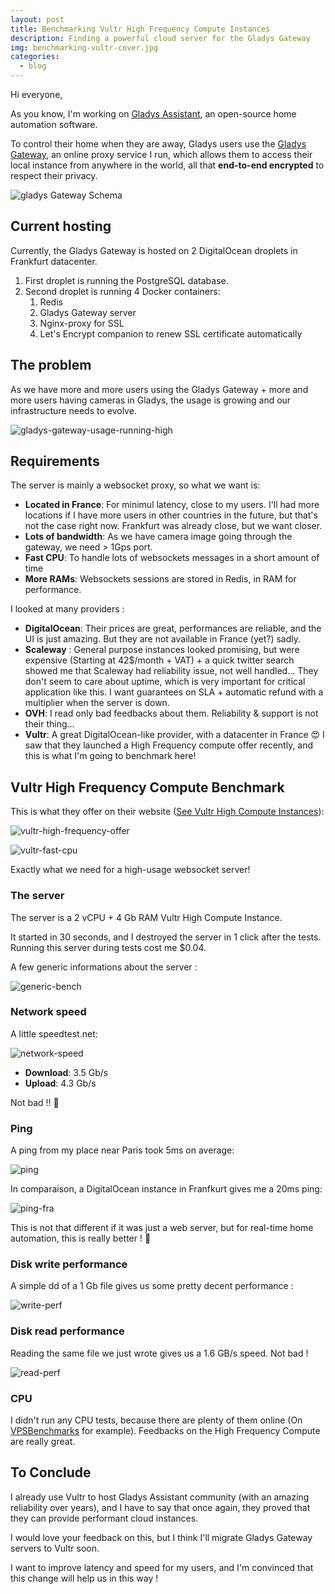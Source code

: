 ```yaml
---
layout: post
title: Benchmarking Vultr High Frequency Compute Instances
description: Finding a powerful cloud server for the Gladys Gateway
img: benchmarking-vultr-cover.jpg
categories:
  - blog
---
```


Hi everyone,

As you know, I'm working on [Gladys Assistant](https://gladysassistant.com), an open-source home automation software.

To control their home when they are away, Gladys users use the [Gladys Gateway](https://gladysassistant.com/pricing), an online proxy service I run, which allows them to access their local instance from anywhere in the world, all that **end-to-end encrypted** to respect their privacy.

![gladys Gateway Schema](/assets/img/benchmarking-vultr-high-frequency-compute-instances/gladys-gateway-schema.png)

## Current hosting

Currently, the Gladys Gateway is hosted on 2 DigitalOcean droplets in Frankfurt datacenter.

1. First droplet is running the PostgreSQL database.
2. Second droplet is running 4 Docker containers:
   1. Redis
   2. Gladys Gateway server
   3. Nginx-proxy for SSL
   4. Let's Encrypt companion to renew SSL certificate automatically

## The problem

As we have more and more users using the Gladys Gateway + more and more users having cameras in Gladys, the usage is growing and our infrastructure needs to evolve.

![gladys-gateway-usage-running-high](/assets/img/benchmarking-vultr-high-frequency-compute-instances/gladys-gateway-usage-running-high.png)

## Requirements

The server is mainly a websocket proxy, so what we want is:

- **Located in France**: For minimul latency, close to my users. I'll had more locations if I have more users in other countries in the future, but that's not the case right now. Frankfurt was already close, but we want closer.
- **Lots of bandwidth**: As we have camera image going through the gateway, we need > 1Gps port.
- **Fast CPU**: To handle lots of websockets messages in a short amount of time
- **More RAMs**: Websockets sessions are stored in Redis, in RAM for performance.

I looked at many providers :

- **DigitalOcean**: Their prices are great, performances are reliable, and the UI is just amazing. But they are not available in France (yet?) sadly.
- **Scaleway** : General purpose instances looked promising, but were expensive (Starting at 42\$/month + VAT) + a quick twitter search showed me that Scaleway had reliability issue, not well handled... They don't seem to care about uptime, which is very important for critical application like this. I want guarantees on SLA + automatic refund with a multiplier when the server is down.
- **OVH**: I read only bad feedbacks about them. Reliability & support is not their thing...
- **Vultr**: A great DigitalOcean-like provider, with a datacenter in France :heart_eyes: I saw that they launched a High Frequency compute offer recently, and this is what I'm going to benchmark here!

## Vultr High Frequency Compute Benchmark

This is what they offer on their website ([See Vultr High Compute Instances](https://www.vultr.com/products/high-frequency-compute/?ref=8527763-6G)):

![vultr-high-frequency-offer](/assets/img/benchmarking-vultr-high-frequency-compute-instances/vultr-high-frequency-offer.png)

![vultr-fast-cpu](/assets/img/benchmarking-vultr-high-frequency-compute-instances/vultr-fast-cpu.png)

Exactly what we need for a high-usage websocket server!

### The server

The server is a 2 vCPU + 4 Gb RAM Vultr High Compute Instance.

It started in 30 seconds, and I destroyed the server in 1 click after the tests. Running this server during tests cost me \$0.04.

A few generic informations about the server :

![generic-bench](/assets/img/benchmarking-vultr-high-frequency-compute-instances/generic-bench.png)

### Network speed

A little speedtest.net:

![network-speed](/assets/img/benchmarking-vultr-high-frequency-compute-instances/network-speed.png)

- **Download**: 3.5 Gb/s
- **Upload**: 4.3 Gb/s

Not bad !! 🚀

### Ping

A ping from my place near Paris took 5ms on average:

![ping](/assets/img/benchmarking-vultr-high-frequency-compute-instances/ping.png)

In comparaison, a DigitalOcean instance in Franfkurt gives me a 20ms ping:

![ping-fra](/assets/img/benchmarking-vultr-high-frequency-compute-instances/ping-fra.png)

This is not that different if it was just a web server, but for real-time home automation, this is really better ! 🙂

### Disk write performance

A simple dd of a 1 Gb file gives us some pretty decent performance :

![write-perf](/assets/img/benchmarking-vultr-high-frequency-compute-instances/write-perf.png)

### Disk read performance

Reading the same file we just wrote gives us a 1.6 GB/s speed. Not bad !

![read-perf](/assets/img/benchmarking-vultr-high-frequency-compute-instances/read-perf.png)

### CPU

I didn't run any CPU tests, because there are plenty of them online (On [VPSBenchmarks](https://www.vpsbenchmarks.com/compare/vultr) for example). Feedbacks on the High Frequency Compute are really great.

## To Conclude

I already use Vultr to host Gladys Assistant community (with an amazing reliability over years), and I have to say that once again, they proved that they can provide performant cloud instances.

I would love your feedback on this, but I think I'll migrate Gladys Gateway servers to Vultr soon.

I want to improve latency and speed for my users, and I'm convinced that this change will help us in this way !
